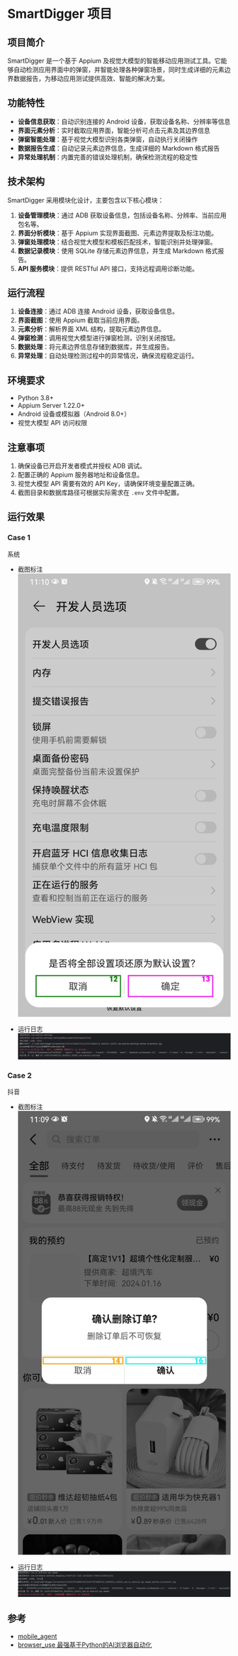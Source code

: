 # SmartDigger 项目

## 项目简介

SmartDigger 是一个基于 Appium 及视觉大模型的智能移动应用测试工具。它能够自动检测应用界面中的弹窗，并智能处理各种弹窗场景，同时生成详细的元素边界数据报告，为移动应用测试提供高效、智能的解决方案。

## 功能特性

- **设备信息获取**：自动识别连接的 Android 设备，获取设备名称、分辨率等信息
- **界面元素分析**：实时截取应用界面，智能分析可点击元素及其边界信息
- **弹窗智能处理**：基于视觉大模型识别各类弹窗，自动执行关闭操作
- **数据报告生成**：自动记录元素边界信息，生成详细的 Markdown 格式报告
- **异常处理机制**：内置完善的错误处理机制，确保检测流程的稳定性

## 技术架构

SmartDigger 采用模块化设计，主要包含以下核心模块：

1. **设备管理模块**：通过 ADB 获取设备信息，包括设备名称、分辨率、当前应用包名等。
2. **界面分析模块**：基于 Appium 实现界面截图、元素边界提取及标注功能。
3. **弹窗处理模块**：结合视觉大模型和模板匹配技术，智能识别并处理弹窗。
4. **数据记录模块**：使用 SQLite 存储元素边界信息，并生成 Markdown 格式报告。
5. **API 服务模块**：提供 RESTful API 接口，支持远程调用诊断功能。

## 运行流程

1. **设备连接**：通过 ADB 连接 Android 设备，获取设备信息。
2. **界面截图**：使用 Appium 截取当前应用界面。
3. **元素分析**：解析界面 XML 结构，提取元素边界信息。
4. **弹窗检测**：调用视觉大模型进行弹窗检测，识别关闭按钮。
5. **数据处理**：将元素边界信息存储到数据库，并生成报告。
6. **异常处理**：自动处理检测过程中的异常情况，确保流程稳定运行。

## 环境要求

- Python 3.8+
- Appium Server 1.22.0+
- Android 设备或模拟器（Android 8.0+）
- 视觉大模型 API 访问权限

## 注意事项

1. 确保设备已开启开发者模式并授权 ADB 调试。
2. 配置正确的 Appium 服务器地址和设备信息。
3. 视觉大模型 API 需要有效的 API Key，请确保环境变量配置正确。
4. 截图目录和数据库路径可根据实际需求在 `.env` 文件中配置。

## 运行效果

### Case 1
系统
- 截图标注
  ![img.png](doc/case-1-img.png)

- 运行日志
  ![img.png](doc/case-1-log.png)

### Case 2
抖音
- 截图标注
  ![img.png](doc/case-2-img.png)

- 运行日志
  ![img.png](doc/case-2-log.png)

## 参考

- [mobile_agent](https://github.com/QwenLM/Qwen2.5-VL/blob/main/cookbooks/mobile_agent.ipynb)
- [browser_use 最强基于Python的AI浏览器自动化](https://mp.weixin.qq.com/s/7NQO4Yd0AANaReKrhk3SXg)